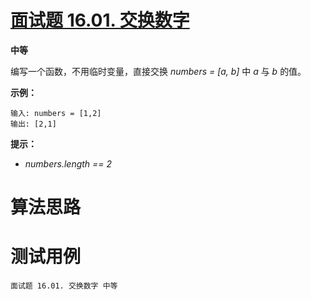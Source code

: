 # [面试题 16.01. 交换数字][cnTitle]

**中等**

编写一个函数，不用临时变量，直接交换 *numbers = [a, b]* 中 *a* 与 *b* 的值。

**示例：** 

```
输入: numbers = [1,2]
输出: [2,1]

```

**提示：** 

-  *numbers.length == 2* 




# 算法思路

# 测试用例
```
面试题 16.01. 交换数字 中等
```

[cnTitle]: https://leetcode-cn.com/problems/swap-numbers-lcci/

